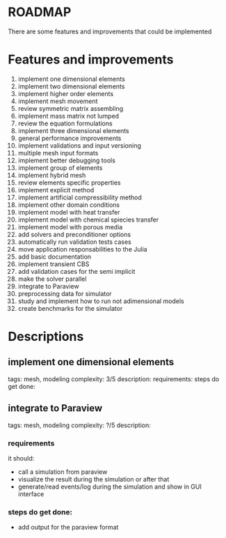 # ROADMAP
There are some features and improvements that could be implemented

# Features and improvements
1. implement one dimensional elements
2. implement two dimensional elements
3. implement higher order elements
4. implement mesh movement
5. review symmetric matrix assembling
6. implement mass matrix not lumped
7. review the equation formulations
8. implement three dimensional elements
9. general performance improvements
10. implement validations and input versioning
11. multiple mesh input formats
12. implement better debugging tools
13. implement group of elements
14. implement hybrid mesh
15. review elements specific properties
16. implement explicit method
17. implement artificial compressibility method
18. implement other domain conditions
19. implement model with heat transfer
20. implement model with chemical spiecies transfer
21. implement model with porous media 
22. add solvers and preconditioner options
23. automatically run validation tests cases
24. move application responsabilities to the Julia
25. add basic documentation
26. implement transient CBS 
27. add validation cases for the semi implicit
28. make the solver parallel
29. integrate to Paraview
30. preprocessing data for simulator
31. study and implement how to run not adimensional models
32. create benchmarks for the simulator


# Descriptions
## implement one dimensional elements
tags: mesh, modeling
complexity: 3/5
description:
requirements:
steps do get done:

## integrate to Paraview
tags: mesh, modeling
complexity: ?/5
description:
### requirements
it should:
 - call a simulation from paraview
 - visualize the result during the simulation or after that
 - generate/read events/log during the simulation and show in GUI interface 
### steps do get done:
- add output for the paraview format